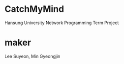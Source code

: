 # CatchMyMind
Hansung University Network Programming Term Project

# maker
Lee Suyeon, Min Gyeongjin
